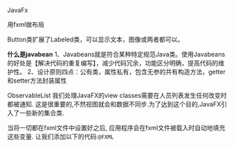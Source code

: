 JavaFx

用fxml做布局

Button类扩展了Labeled类，可以显示文本，图像或两者都可以。



**什么是javabean**
1、Javabeans就是符合某种特定规范Java类。使用Javabeans的好处是【解决代码的重复编写】，减少代码冗余，功能区分明确，提高代码的维护性。
2、设计原则四点：公有类，属性私有，包含无参的共有构造方法，getter和setter方法封装属性



ObservableList
我们处理JavaFX的view classes需要在人员列表发生任何改变时都被通知. 这是很重要的,不然视图就会和数据不同步.为了达到这个目的,JavaFX引入了一些新的集合类. 



当将一切都在fxml文件中设置好之后, 应用程序会在fxml文件被载入时自动地填充这些变量. 让我们添加以下的代码:`@FXML`



